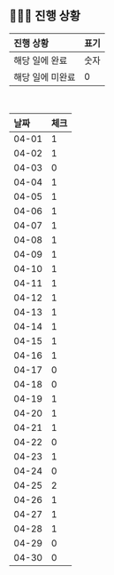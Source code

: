 ## 🧑🏻‍💻 진행 상황

| 진행 상황            | 표기  |
|:-----------------|:----|
| 해당 일에 완료      | 숫자   |
| 해당 일에 미완료    | 0   |



<br>

| 날짜  | 체크 |
|:------|:----|
| 04-01 | 1 |
| 04-02 | 1 |
| 04-03 | 0 |
| 04-04 | 1 |
| 04-05 | 1 |
| 04-06 | 1 |
| 04-07 | 1 |
| 04-08 | 1 |
| 04-09 | 1 |
| 04-10 | 1 |
| 04-11 | 1 |
| 04-12 | 1 |
| 04-13 | 1 |
| 04-14 | 1 |
| 04-15 | 1 |
| 04-16 | 1 |
| 04-17 | 0 |
| 04-18 | 0 |
| 04-19 | 1 |
| 04-20 | 1 |
| 04-21 | 1 |
| 04-22 | 0 |
| 04-23 | 1 |
| 04-24 | 0 |
| 04-25 | 2 |
| 04-26 | 1 |
| 04-27 | 1 |
| 04-28 | 1 |
| 04-29 | 0 |
| 04-30 | 0 |
